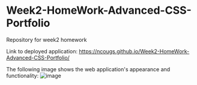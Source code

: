 # Week2-HomeWork-Advanced-CSS-Portfolio
Repository for week2 homework

Link to deployed application: https://ncougs.github.io/Week2-HomeWork-Advanced-CSS-Portfolio/

The following image shows the web application's appearance and functionality:
![image](https://user-images.githubusercontent.com/84214872/120600336-ff709a80-c48b-11eb-9e4f-ee4e364ec573.png)

